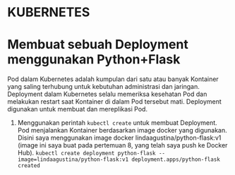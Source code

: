 # KUBERNETES

# Membuat sebuah Deployment menggunakan Python+Flask
Pod dalam Kubernetes adalah kumpulan dari satu atau banyak Kontainer yang saling terhubung untuk kebutuhan administrasi dan jaringan. Deployment dalam Kubernetes selalu memeriksa kesehatan Pod dan melakukan restart saat Kontainer di dalam Pod tersebut mati. Deployment digunakan untuk membuat dan mereplikasi Pod.
1. Menggunakan perintah `kubectl create` untuk membuat Deployment. Pod menjalankan Kontainer berdasarkan image docker yang digunakan. Disini saya menggunakan image docker lindaagustina/python-flask:v1 (image ini saya buat pada pertemuan 8, yang telah saya push ke Docker Hub). 
`kubectl create deployment python-flask --image=lindaagustina/python-flask:v1
deployment.apps/python-flask created`
